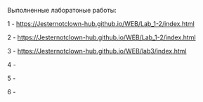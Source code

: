Выполненные лаборатоные работы:

1 - https://Jesternotclown-hub.github.io/WEB/Lab_1-2/index.html

2 - https://Jesternotclown-hub.github.io/WEB/Lab_1-2/index.html

3 - https://Jesternotclown-hub.github.io/WEB/lab3/index.html

4 - 

5 -

6 - 

